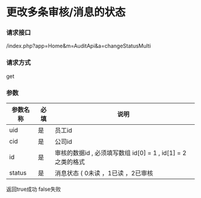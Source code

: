 # **更改多条审核/消息的状态**


### **请求接口**
/index.php?app=Home&m=AuditApi&a=changeStatusMulti


### **请求方式**
get


### **参数**
| 参数名称  |必填|     说明      |
|------|-----|------|
| uid     | 是 |   员工id   |
| cid     | 是 |   公司id   |
| id     | 是 |   审核的数据id , 必须填写数组  id[0] = 1 , id[1] = 2 之类的格式  |
| status     | 是 |   消息状态 ( 0未读 ，1已读 ，2已审核  |


返回true成功   false失败
